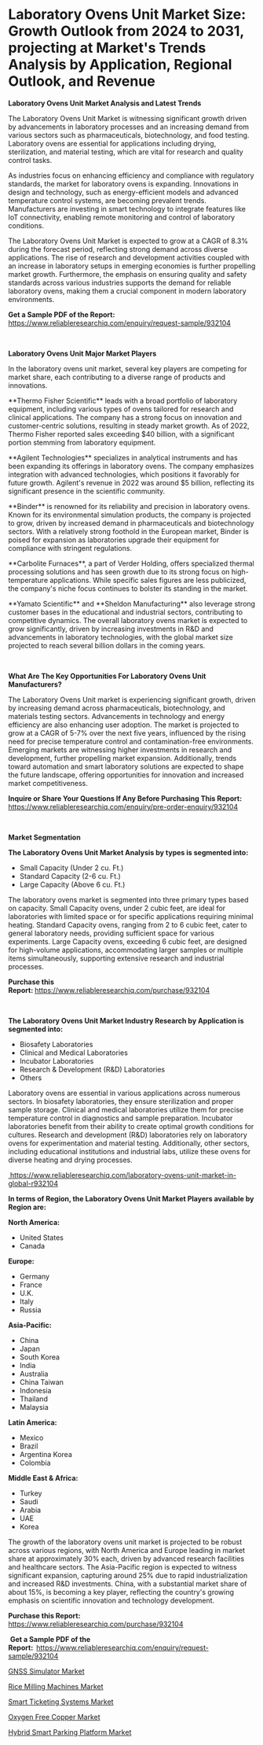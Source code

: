<p><h1>Laboratory Ovens Unit Market Size: Growth Outlook from 2024 to 2031, projecting at Market's Trends Analysis by Application, Regional Outlook, and Revenue</h1></p><p><strong>Laboratory Ovens Unit Market Analysis and Latest Trends</strong></p>
<p><p>The Laboratory Ovens Unit Market is witnessing significant growth driven by advancements in laboratory processes and an increasing demand from various sectors such as pharmaceuticals, biotechnology, and food testing. Laboratory ovens are essential for applications including drying, sterilization, and material testing, which are vital for research and quality control tasks. </p><p>As industries focus on enhancing efficiency and compliance with regulatory standards, the market for laboratory ovens is expanding. Innovations in design and technology, such as energy-efficient models and advanced temperature control systems, are becoming prevalent trends. Manufacturers are investing in smart technology to integrate features like IoT connectivity, enabling remote monitoring and control of laboratory conditions.</p><p>The Laboratory Ovens Unit Market is expected to grow at a CAGR of 8.3% during the forecast period, reflecting strong demand across diverse applications. The rise of research and development activities coupled with an increase in laboratory setups in emerging economies is further propelling market growth. Furthermore, the emphasis on ensuring quality and safety standards across various industries supports the demand for reliable laboratory ovens, making them a crucial component in modern laboratory environments.</p></p>
<p><strong>Get a Sample PDF of the Report:&nbsp;</strong> <a href="https://www.reliableresearchiq.com/enquiry/request-sample/932104?utm_campaign=973&utm_medium=2&utm_source=Github&utm_content=ia&utm_term=25122024&utm_id=laboratory-ovens-unit">https://www.reliableresearchiq.com/enquiry/request-sample/932104</a></p>
<p>&nbsp;</p>
<p><strong>Laboratory Ovens Unit Major Market Players</strong></p>
<p><p>In the laboratory ovens unit market, several key players are competing for market share, each contributing to a diverse range of products and innovations. </p><p>**Thermo Fisher Scientific** leads with a broad portfolio of laboratory equipment, including various types of ovens tailored for research and clinical applications. The company has a strong focus on innovation and customer-centric solutions, resulting in steady market growth. As of 2022, Thermo Fisher reported sales exceeding $40 billion, with a significant portion stemming from laboratory equipment.</p><p>**Agilent Technologies** specializes in analytical instruments and has been expanding its offerings in laboratory ovens. The company emphasizes integration with advanced technologies, which positions it favorably for future growth. Agilent's revenue in 2022 was around $5 billion, reflecting its significant presence in the scientific community.</p><p>**Binder** is renowned for its reliability and precision in laboratory ovens. Known for its environmental simulation products, the company is projected to grow, driven by increased demand in pharmaceuticals and biotechnology sectors. With a relatively strong foothold in the European market, Binder is poised for expansion as laboratories upgrade their equipment for compliance with stringent regulations.</p><p>**Carbolite Furnaces**, a part of Verder Holding, offers specialized thermal processing solutions and has seen growth due to its strong focus on high-temperature applications. While specific sales figures are less publicized, the company's niche focus continues to bolster its standing in the market.</p><p>**Yamato Scientific** and **Sheldon Manufacturing** also leverage strong customer bases in the educational and industrial sectors, contributing to competitive dynamics. The overall laboratory ovens market is expected to grow significantly, driven by increasing investments in R&D and advancements in laboratory technologies, with the global market size projected to reach several billion dollars in the coming years.</p></p>
<p>&nbsp;</p>
<p><strong>What Are The Key Opportunities For Laboratory Ovens Unit Manufacturers?</strong></p>
<p><p>The Laboratory Ovens Unit market is experiencing significant growth, driven by increasing demand across pharmaceuticals, biotechnology, and materials testing sectors. Advancements in technology and energy efficiency are also enhancing user adoption. The market is projected to grow at a CAGR of 5-7% over the next five years, influenced by the rising need for precise temperature control and contamination-free environments. Emerging markets are witnessing higher investments in research and development, further propelling market expansion. Additionally, trends toward automation and smart laboratory solutions are expected to shape the future landscape, offering opportunities for innovation and increased market competitiveness.</p></p>
<p><strong>Inquire or Share Your Questions If Any Before Purchasing This Report:</strong> <a href="https://www.reliableresearchiq.com/enquiry/pre-order-enquiry/932104?utm_campaign=973&utm_medium=2&utm_source=Github&utm_content=ia&utm_term=25122024&utm_id=laboratory-ovens-unit">https://www.reliableresearchiq.com/enquiry/pre-order-enquiry/932104</a></p>
<p>&nbsp;</p>
<p><strong>Market Segmentation</strong></p>
<p><strong>The Laboratory Ovens Unit Market Analysis by types is segmented into:</strong></p>
<p><ul><li>Small Capacity (Under 2 cu. Ft.)</li><li>Standard Capacity (2-6 cu. Ft.)</li><li>Large Capacity (Above 6 cu. Ft.)</li></ul></p>
<p><p>The laboratory ovens market is segmented into three primary types based on capacity. Small Capacity ovens, under 2 cubic feet, are ideal for laboratories with limited space or for specific applications requiring minimal heating. Standard Capacity ovens, ranging from 2 to 6 cubic feet, cater to general laboratory needs, providing sufficient space for various experiments. Large Capacity ovens, exceeding 6 cubic feet, are designed for high-volume applications, accommodating larger samples or multiple items simultaneously, supporting extensive research and industrial processes.</p></p>
<p><strong>Purchase this Report:&nbsp;</strong><a href="https://www.reliableresearchiq.com/purchase/932104?utm_campaign=973&utm_medium=2&utm_source=Github&utm_content=ia&utm_term=25122024&utm_id=laboratory-ovens-unit">https://www.reliableresearchiq.com/purchase/932104</a></p>
<p>&nbsp;</p>
<p><strong>The Laboratory Ovens Unit Market Industry Research by Application is segmented into:</strong></p>
<p><ul><li>Biosafety Laboratories</li><li>Clinical and Medical Laboratories</li><li>Incubator Laboratories</li><li>Research & Development (R&D) Laboratories</li><li>Others</li></ul></p>
<p><p>Laboratory ovens are essential in various applications across numerous sectors. In biosafety laboratories, they ensure sterilization and proper sample storage. Clinical and medical laboratories utilize them for precise temperature control in diagnostics and sample preparation. Incubator laboratories benefit from their ability to create optimal growth conditions for cultures. Research and development (R&D) laboratories rely on laboratory ovens for experimentation and material testing. Additionally, other sectors, including educational institutions and industrial labs, utilize these ovens for diverse heating and drying processes.</p></p>
<p><a href="https://www.reliableresearchiq.com/laboratory-ovens-unit-market-in-global-r932104?utm_campaign=973&utm_medium=2&utm_source=Github&utm_content=ia&utm_term=25122024&utm_id=laboratory-ovens-unit">&nbsp;https://www.reliableresearchiq.com/laboratory-ovens-unit-market-in-global-r932104</a></p>
<p><strong>In terms of Region, the Laboratory Ovens Unit Market Players available by Region are:</strong></p>
<p>
    <p> <strong> North America: </strong>
        <ul>
            <li>United States</li>
            <li>Canada</li>
        </ul>
        </p> 
    <p> <strong> Europe: </strong>
        <ul>
            <li>Germany</li>
            <li>France</li>
            <li>U.K.</li>
            <li>Italy</li>
            <li>Russia</li>
        </ul>
        </p> 
    <p> <strong> Asia-Pacific: </strong>
        <ul>
            <li>China</li>
            <li>Japan</li>
            <li>South Korea</li>
            <li>India</li>
            <li>Australia</li>
            <li>China Taiwan</li>
            <li>Indonesia</li>
            <li>Thailand</li>
            <li>Malaysia</li>
        </ul>
        </p> 
    <p> <strong> Latin America: </strong>
        <ul>
            <li>Mexico</li>
            <li>Brazil</li>
            <li>Argentina Korea</li>
            <li>Colombia</li>
        </ul>
        </p> 
    <p> <strong> Middle East & Africa: </strong>
        <ul>
            <li>Turkey</li>
            <li>Saudi</li>
            <li>Arabia</li>
            <li>UAE</li>
            <li>Korea</li>
        </ul>
    </p>
    </p>
<p><p>The growth of the laboratory ovens unit market is projected to be robust across various regions, with North America and Europe leading in market share at approximately 30% each, driven by advanced research facilities and healthcare sectors. The Asia-Pacific region is expected to witness significant expansion, capturing around 25% due to rapid industrialization and increased R&D investments. China, with a substantial market share of about 15%, is becoming a key player, reflecting the country's growing emphasis on scientific innovation and technology development.</p></p>
<p><strong>Purchase this Report: </strong><a href="https://www.reliableresearchiq.com/purchase/932104?utm_campaign=973&utm_medium=2&utm_source=Github&utm_content=ia&utm_term=25122024&utm_id=laboratory-ovens-unit">https://www.reliableresearchiq.com/purchase/932104</a></p>
<p>&nbsp;<strong>Get a Sample PDF of the Report:&nbsp;&nbsp;</strong><a href="https://www.reliableresearchiq.com/enquiry/request-sample/932104?utm_campaign=973&utm_medium=2&utm_source=Github&utm_content=ia&utm_term=25122024&utm_id=laboratory-ovens-unit">https://www.reliableresearchiq.com/enquiry/request-sample/932104</a></p>
<p><strong></strong></p>
<p><p><a href="https://www.linkedin.com/pulse/gnss-simulator-market-deployment-global-opportunities-trends-qvsme?utm_campaign=973&utm_medium=2&utm_source=Github&utm_content=ia&utm_term=25122024&utm_id=laboratory-ovens-unit">GNSS Simulator Market</a></p><p><a href="https://www.linkedin.com/pulse/growth-trajectory-rice-milling-machines-market-2024-2031-projected-2ttie?utm_campaign=973&utm_medium=2&utm_source=Github&utm_content=ia&utm_term=25122024&utm_id=laboratory-ovens-unit">Rice Milling Machines Market</a></p><p><a href="https://github.com/rodinayygacklezi/Market-Research-Report-List-1/blob/main/smart-ticketing-systems-market.md?utm_campaign=973&utm_medium=2&utm_source=Github&utm_content=ia&utm_term=25122024&utm_id=laboratory-ovens-unit">Smart Ticketing Systems Market</a></p><p><a href="https://www.linkedin.com/pulse/oxygen-free-copper-market-progressan-anticipated-compound-lzqvf?utm_campaign=973&utm_medium=2&utm_source=Github&utm_content=ia&utm_term=25122024&utm_id=laboratory-ovens-unit">Oxygen Free Copper Market</a></p><p><a href="https://github.com/hammelximalschid/Market-Research-Report-List-1/blob/main/hybrid-smart-parking-platform-market.md?utm_campaign=973&utm_medium=2&utm_source=Github&utm_content=ia&utm_term=25122024&utm_id=laboratory-ovens-unit">Hybrid Smart Parking Platform Market</a></p></p>